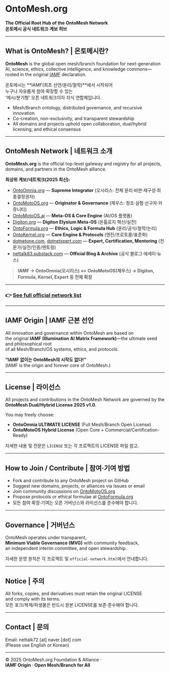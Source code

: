 # OntoMesh.org  
**The Official Root Hub of the OntoMesh Network**  
**온토메시 공식 네트워크·계보 허브**

---

## What is OntoMesh? | 온토메시란?

**OntoMesh** is the global open mesh/branch foundation for next-generation AI, science, ethics, collective intelligence, and knowledge commons—rooted in the original [IAMF](https://ontoformula.org) declaration.

온토메시는 **IAMF(최초 선언/윤리/철학)**에서 시작되어  
누구나 자유롭게 참여·확장할 수 있는  
'메시/분기형' 오픈 네트워크이자 지식 연합체입니다.

- Mesh/Branch ontology, distributed governance, and recursive innovation
- Co-creation, non-exclusivity, and transparent stewardship
- All domains and projects uphold open collaboration, dual/hybrid licensing, and ethical consensus

---

## OntoMesh Network | 네트워크 소개

**OntoMesh.org** is the official top-level gateway and registry for all projects, domains, and partners in the OntoMesh alliance.

**최상위 계보/네트워크(2025 최신):**
- [OntoOmnia.org](https://ontoomnia.org) — **Supreme Integrator** (오시리스: 전체 윤리·비판·재구성·최종결정권자)
- [OntoMotoOS.org](https://ontomotoos.org) — **Originator & Governance** (제우스: 창조·실험·선구자·커뮤니티)
- [OntoMotoOS.ai](https://ontomotoos.ai) — **Meta-OS & Core Engine** (AI/OS 플랫폼)
- [Digiton.org](https://digiton.org) — **Digiton Elysium Meta-OS** (온톨로지 혁신/실전)
- [OntoFormula.org](https://ontoformula.org) — **Ethics, Logic & Formula Hub** (윤리/공식/철학/논리)
- [OntoKernel.org](https://ontokernel.org) — **Core Engine & Protocols** (엔진/프로토콜/표준화)
- [dotnetone.com](https://dotnetone.com), [dotnetxpert.com](https://dotnetxpert.com) — **Expert, Certification, Mentoring** (전문가/실전/인증/멘토링)
- [nettalk83.substack.com](https://nettalk83.substack.com) — **Official Blog & Archive** (공식 블로그·에세이·뉴스)

> **IAMF → OntoOmnia(오시리스) ↔ OntoMotoOS(제우스) → Digiton, Formula, Kernel, Expert 등 전체 확장**

---
### 👉 [See full official network list](official-network.html)
---

## IAMF Origin | IAMF 근본 선언

All innovation and governance within OntoMesh are based on  
the original **IAMF (Illumination AI Matrix Framework)**—the ultimate seed and philosophical root  
of all Mesh/Branch/OS systems, ethics, and protocols.

**“IAMF 없이는 OntoMesh의 시작도 없다!”**  
(IAMF is the origin and forever core of OntoMesh.)

---

## License | 라이선스

All projects and contributions in the OntoMesh Network are governed by the  
**OntoMesh Dual/Hybrid License 2025 v1.0**.

You may freely choose:
- **OntoOmnia ULTIMATE LICENSE** (Full Mesh/Branch Open License)
- **OntoMotoOS Hybrid License** (Open Core + Commercial/Certification-Ready)

자세한 내용 및 전문은 `LICENSE` 또는 각 프로젝트의 LICENSE 파일 참고.

---

## How to Join / Contribute | 참여·기여 방법

- Fork and contribute to any OntoMesh project on GitHub
- Suggest new domains, projects, or alliances via Issues or email
- Join community discussions on [OntoMotoOS.org](https://ontomotoos.org)
- Propose protocols or ethical formulae at [OntoFormula.org](https://ontoformula.org)
- 모든 참여·확장·기여는 오픈 거버넌스와 라이선스를 준수해야 합니다.

---

## Governance | 거버넌스

OntoMesh operates under transparent,  
**Minimum Viable Governance (MVG)** with community feedback,  
an independent interim committee, and open stewardship.

자세한 운영 원칙은 각 프로젝트 및 `official-network.html`에서 안내합니다.

---

## Notice | 주의

All forks, copies, and derivatives must retain the original LICENSE  
and comply with its terms.  
모든 포크/복제/파생물은 반드시 원본 LICENSE를 보존·준수해야 합니다.

---

## Contact | 문의

Email: nettalk72 [at] naver [dot] com  
(Please use English or Korean)

---

© 2025 OntoMesh.org Foundation & Alliance ·  
**IAMF Origin · Open Mesh/Branch for All**
